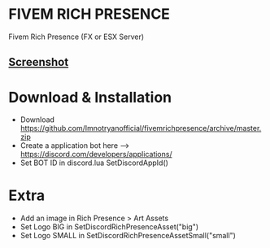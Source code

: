 # FIVEM RICH PRESENCE
Fivem Rich Presence (FX or ESX Server)

## [Screenshot](https://i.imgur.com/PFqrL5R.png)

# Download & Installation
* Download https://github.com/Imnotryanofficial/fivemrichpresence/archive/master.zip
* Create a application bot here --> https://discord.com/developers/applications/
* Set BOT ID in discord.lua SetDiscordAppId()

# Extra
* Add an image in Rich Presence > Art Assets
* Set Logo BIG in SetDiscordRichPresenceAsset("big")
* Set Logo SMALL in SetDiscordRichPresenceAssetSmall("small")
